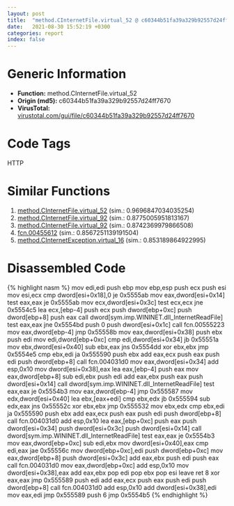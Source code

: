 ```yaml
---
layout: post
title:  "method.CInternetFile.virtual_52 @ c60344b51fa39a329b92557d24ff7670"
date:   2021-08-30 15:52:19 +0300
categories: report
index: false
---
```


# Generic Information
- **Function:** method.CInternetFile.virtual\_52
- **Origin (md5):** c60344b51fa39a329b92557d24ff7670
- **VirusTotal:** [virustotal.com/gui/file/c60344b51fa39a329b92557d24ff7670][virustotal_ref]

# Code Tags
<span class="tag" id="HTTP">HTTP</span>


# Similar Functions

1. [method.CInternetFile.virtual\_52][similar_1_ref] (sim.: 0.9696847034035254)
2. [method.CInternetFile.virtual\_92][similar_2_ref] (sim.: 0.8775005951813167)
3. [method.CInternetFile.virtual\_92][similar_3_ref] (sim.: 0.8742369979866508)
4. [fcn.00455612][similar_4_ref] (sim.: 0.8567251139191504)
5. [method.CInternetException.virtual\_16][similar_5_ref] (sim.: 0.853189864922995)


# Disassembled Code

{% highlight nasm %}
mov edi,edi
push ebp
mov ebp,esp
push ecx
push esi
mov esi,ecx
cmp dword[esi+0x18],0
je 0x5555ab
mov eax,dword[esi+0x14]
test eax,eax
je 0x5555ab
mov ecx,dword[esi+0x3c]
test ecx,ecx
jne 0x5554c5
lea ecx,[ebp-4]
push ecx
push dword[ebp+0xc]
push dword[ebp+8]
push eax
call dword[sym.imp.WININET.dll_InternetReadFile]
test eax,eax
jne 0x5554bd
push 0
push dword[esi+0x1c]
call fcn.00555223
mov eax,dword[ebp-4]
jmp 0x55558b
mov eax,dword[esi+0x38]
push ebx
push edi
mov edi,dword[ebp+0xc]
cmp edi,dword[esi+0x34]
jb 0x55551a
mov ebx,dword[esi+0x40]
sub ebx,eax
jns 0x5554dd
xor ebx,ebx
jmp 0x5554e5
cmp ebx,edi
ja 0x555590
push ebx
add eax,ecx
push eax
push edi
push dword[ebp+8]
call fcn.004031d0
mov eax,dword[esi+0x34]
add esp,0x10
mov dword[esi+0x38],eax
lea eax,[ebp-4]
push eax
mov eax,dword[ebp+8]
sub edi,ebx
push edi
add eax,ebx
push eax
push dword[esi+0x14]
call dword[sym.imp.WININET.dll_InternetReadFile]
test eax,eax
je 0x5554b3
mov eax,dword[ebp-4]
jmp 0x555587
mov edx,dword[esi+0x40]
lea ebx,[eax+edi]
cmp ebx,edx
jb 0x555594
sub edx,eax
jns 0x55552c
xor ebx,ebx
jmp 0x555532
mov ebx,edx
cmp ebx,edi
ja 0x555590
push ebx
add eax,ecx
push eax
push edi
push dword[ebp+8]
call fcn.004031d0
add esp,0x10
lea eax,[ebp+0xc]
push eax
push dword[esi+0x34]
push dword[esi+0x3c]
push dword[esi+0x14]
call dword[sym.imp.WININET.dll_InternetReadFile]
test eax,eax
je 0x5554b3
mov eax,dword[ebp+0xc]
sub edi,ebx
mov dword[esi+0x40],eax
cmp edi,eax
jae 0x55556c
mov dword[ebp+0xc],edi
push dword[ebp+0xc]
mov eax,dword[ebp+8]
push dword[esi+0x3c]
add eax,ebx
push edi
push eax
call fcn.004031d0
mov eax,dword[ebp+0xc]
add esp,0x10
mov dword[esi+0x38],eax
add eax,ebx
pop edi
pop ebx
pop esi
leave 
ret 8
xor eax,eax
jmp 0x555589
push edi
add eax,ecx
push eax
push edi
push dword[ebp+8]
call fcn.004031d0
add esp,0x10
add dword[esi+0x38],edi
mov eax,edi
jmp 0x555589
push 6
jmp 0x5554b5
{% endhighlight %}


[similar_1_ref]: /report/method.CInternetFile.virtual_52@14b20b07906a36e23f2230c8042160f2
[similar_2_ref]: /report/method.CInternetFile.virtual_92@c60344b51fa39a329b92557d24ff7670
[similar_3_ref]: /report/method.CInternetFile.virtual_92@14b20b07906a36e23f2230c8042160f2
[similar_4_ref]: /report/fcn.00455612@be7fba7cc724acf4ae2900d99e0fc9c3
[similar_5_ref]: /report/method.CInternetException.virtual_16@c60344b51fa39a329b92557d24ff7670
[virustotal_ref]: https://www.virustotal.com/gui/file/c60344b51fa39a329b92557d24ff7670